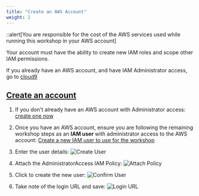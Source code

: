 ```yaml
---
title: "Create an AWS Account"
weight: 2
---
```


::alert[You are responsible for the cost of the AWS services used while running this workshop in your AWS account]

Your account must have the ability to create new IAM roles and scope other IAM permissions.

If you already have an AWS account, and have IAM Administrator access, go to [cloud9](../20_Getting_Started/1_getting_started)

## <ins>**Create an account**</ins>

1. If you don't already have an AWS account with Administrator access: [create
one now](http://docs.aws.amazon.com/connect/latest/adminguide/gettingstarted.html#sign-up-for-aws)

2. Once you have an AWS account, ensure you are following the remaining workshop steps
as an **IAM user** with administrator access to the AWS account:
[Create a new IAM user to use for the workshop](https://console.aws.amazon.com/iam/home?region=us-east-1#/users$new)

3. Enter the user details:
![Create User](/static/images/getting_started/iam-1-create-user.png)

4. Attach the AdministratorAccess IAM Policy:
![Attach Policy](/static/images/getting_started/iam-2-attach-policy.png)

5. Click to create the new user:
![Confirm User](/static/images/getting_started/iam-3-create-user.png)

6. Take note of the login URL and save:
![Login URL](/static/images/getting_started/iam-4-save-url.png)
